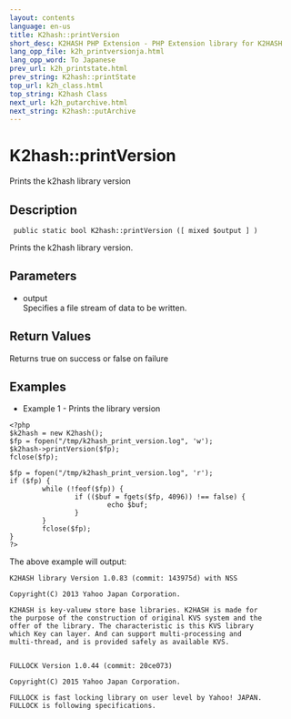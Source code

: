 ```yaml
---
layout: contents
language: en-us
title: K2hash::printVersion
short_desc: K2HASH PHP Extension - PHP Extension library for K2HASH
lang_opp_file: k2h_printversionja.html
lang_opp_word: To Japanese
prev_url: k2h_printstate.html
prev_string: K2hash::printState
top_url: k2h_class.html
top_string: K2hash Class
next_url: k2h_putarchive.html
next_string: K2hash::putArchive
---
```


# K2hash::printVersion
Prints the k2hash library version

## Description

```
 public static bool K2hash::printVersion ([ mixed $output ] )
```

Prints the k2hash library version. 

## Parameters
- output  
Specifies a file stream of data to be written.

## Return Values
Returns true on success or false on failure

## Examples
- Example 1 - Prints the library version

```
<?php
$k2hash = new K2hash();
$fp = fopen("/tmp/k2hash_print_version.log", 'w');
$k2hash->printVersion($fp);
fclose($fp);

$fp = fopen("/tmp/k2hash_print_version.log", 'r');
if ($fp) {
        while (!feof($fp)) {
                if (($buf = fgets($fp, 4096)) !== false) {
                        echo $buf;
                }
        }
        fclose($fp);
}
?>
```

The above example will output:

```
K2HASH library Version 1.0.83 (commit: 143975d) with NSS

Copyright(C) 2013 Yahoo Japan Corporation.

K2HASH is key-valuew store base libraries. K2HASH is made for
the purpose of the construction of original KVS system and the
offer of the library. The characteristic is this KVS library
which Key can layer. And can support multi-processing and
multi-thread, and is provided safely as available KVS.


FULLOCK Version 1.0.44 (commit: 20ce073)

Copyright(C) 2015 Yahoo Japan Corporation.

FULLOCK is fast locking library on user level by Yahoo! JAPAN.
FULLOCK is following specifications.
```


